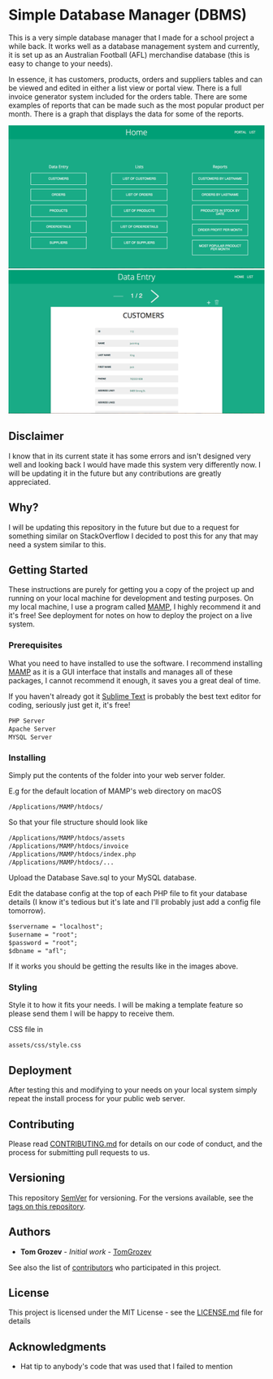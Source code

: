 # Simple Database Manager (DBMS)

This is a very simple database manager that I made for a school project a while back. It works well as a database management system and currently, it is set up as an Australian Football (AFL) merchandise database (this is easy to change to your needs).

In essence, it has customers, products, orders and suppliers tables and can be viewed and edited in either a list view or portal view. There is a full invoice generator system included for the orders table. There are some examples of reports that can be made such as the most popular product per month. There is a graph that displays the data for some of the reports.

![Index Page](screenshots/index_page.png "Index Page")
![Portal Page](screenshots/portal_page.png "Portal Page")

## Disclaimer

I know that in its current state it has some errors and isn't designed very well and looking back I would have made this system very differently now. I will be updating it in the future but any contributions are greatly appreciated.

## Why?

I will be updating this repository in the future but due to a request for something similar on StackOverflow I decided to post this for any that may need a system similar to this.

## Getting Started

These instructions are purely for getting you a copy of the project up and running on your local machine for development and testing purposes. On my local machine, I use a program called [MAMP](https://www.mamp.info), I highly recommend it and it's free! See deployment for notes on how to deploy the project on a live system.

### Prerequisites

What you need to have installed to use the software. I recommend installing [MAMP](https://www.mamp.info) as it is a GUI interface that installs and manages all of these packages, I cannot recommend it enough, it saves you a great deal of time.

If you haven't already got it [Sublime Text](https://www.sublimetext.com) is probably the best text editor for coding, seriously just get it, it's free!

```
PHP Server
Apache Server
MYSQL Server
```

### Installing

Simply put the contents of the folder into your web server folder.

E.g for the default location of MAMP's web directory on macOS
```
/Applications/MAMP/htdocs/
```

So that your file structure should look like
```
/Applications/MAMP/htdocs/assets
/Applications/MAMP/htdocs/invoice
/Applications/MAMP/htdocs/index.php
/Applications/MAMP/htdocs/...
```

Upload the Database Save.sql to your MySQL database.

Edit the database config at the top of each PHP file to fit your database details (I know it's tedious but it's late and I'll probably just add a config file tomorrow).

```
$servername = "localhost";
$username = "root";
$password = "root";
$dbname = "afl";
```

If it works you should be getting the results like in the images above.

### Styling

Style it to how it fits your needs. I will be making a template feature so please send them I will be happy to receive them.

CSS file in
```
assets/css/style.css
```

## Deployment

After testing this and modifying to your needs on your local system simply repeat the install process for your public web server.

## Contributing

Please read [CONTRIBUTING.md](CONTRIBUTING.md) for details on our code of conduct, and the process for submitting pull requests to us.

## Versioning

This repository [SemVer](http://semver.org/) for versioning. For the versions available, see the [tags on this repository](https://github.com/TomGrozev/Simple-Database-Manager--DBMS-/tags). 

## Authors

* **Tom Grozev** - *Initial work* - [TomGrozev](https://github.com/TomGrozev)

See also the list of [contributors](https://github.com/TomGrozev/Simple-Database-Manager--DBMS-/contributors) who participated in this project.

## License

This project is licensed under the MIT License - see the [LICENSE.md](LICENSE.md) file for details

## Acknowledgments

* Hat tip to anybody's code that was used that I failed to mention
